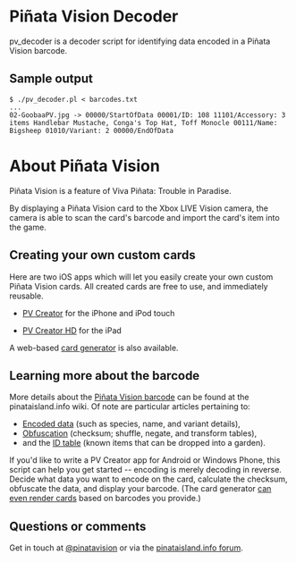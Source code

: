Piñata Vision Decoder
=====================
pv_decoder is a decoder script for identifying data encoded in a Piñata Vision barcode.

Sample output
-------------

	$ ./pv_decoder.pl < barcodes.txt
	...
	02-GoobaaPV.jpg -> 00000/StartOfData 00001/ID: 108 11101/Accessory: 3 items Handlebar Mustache, Conga's Top Hat, Toff Monocle 00111/Name: Bigsheep 01010/Variant: 2 00000/EndOfData

About Piñata Vision
===================
Piñata Vision is a feature of Viva Piñata: Trouble in Paradise.

By displaying a Piñata Vision card to the Xbox LIVE Vision camera, the camera is able to scan the card's barcode and import the card's item into the game.

Creating your own custom cards
------------------------------
Here are two iOS apps which will let you easily create your own custom Piñata Vision cards.  All created cards are free to use, and immediately reusable.

* [PV Creator](http://itunes.apple.com/app/pv-creator/id437569187?mt=8) for the iPhone and iPod touch
	
* [PV Creator HD](http://itunes.apple.com/app/pv-creator-hd/id510193100?mt=8) for the iPad

A web-based [card generator](http://pinataisland.info/forum/showthread.php?t=20734) is also available.

Learning more about the barcode
-------------------------------
More details about the [Piñata Vision barcode](http://pinataisland.info/viva/Pinata_Vision_barcode) can be found at the pinataisland.info wiki.  Of note are particular articles pertaining to:

* [Encoded data](http://pinataisland.info/viva/Piñata_Vision_barcode/Encoded_data) (such as species, name, and variant details),
* [Obfuscation](http://pinataisland.info/viva/Piñata_Vision_barcode/Obfuscation_set) (checksum; shuffle, negate, and transform tables),
* and the [ID table](http://pinataisland.info/viva/Piñata_Vision_barcode/ID_table) (known items that can be dropped into a garden).

If you'd like to write a PV Creator app for Android or Windows Phone, this script can help you get started -- encoding is merely decoding in reverse. Decide what data you want to encode on the card, calculate the checksum, obfuscate the data, and display your barcode. (The card generator [can even render cards](http://pinataisland.info/vision/index.php?desc=81E239A4C91A269D&row1=81E239A4C91A269D) based on barcodes you provide.)


Questions or comments
---------------------
Get in touch at [@pinatavision](https://twitter.com/pinatavision) or via the [pinataisland.info forum](http://pinataisland.info/forum/showthread.php?t=18745).
